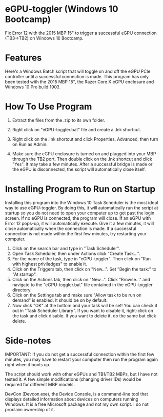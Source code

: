 # eGPU-toggler (Windows 10 Bootcamp)
Fix Error 12 with the 2015 MBP 15" to trigger a successful eGPU connection (TB3->TB2) on Windows 10 Bootcamp.

# Features
Here's a Windows Batch script that will toggle on and off the eGPU PCIe controller until a successful connection is made.  This program has only been tested with the 2015 MBP 15", the Razer Core X eGPU enclosure and Windows 10 Pro build 1903.

# How To Use Program
1. Extract the files from the .zip to its own folder.

2. Right click on "eGPU-toggler.bat" file and create a .lnk shortcut.

3. Right click on the .lnk shortcut and click Properties, Advanced, then turn on Run as Admin.

4. Make sure the eGPU enclosure is turned on and plugged into your MBP through the TB2 port.  Then double click on the .lnk shortcut and click "Yes".  It may take a few minutes.  After a successful bridge is made or the eGPU is disconnected, the script will automatically close itself.

# Installing Program to Run on Startup
Installing this program into the Windows 10 Task Scheduler is the most ideal way to use eGPU-toggler.  By doing this, it will automatically run the script at startup so you do not need to open your computer up to get past the login screen.  If no eGPU is connected, the program will close.  If an eGPU with Error 12 pops-up, it will automatically execute.  Give it a few minutes, it will close automatically when the connection is made.  If a successful connection is not made within the first few minutes, try restarting your computer.

1. Click on the search bar and type in "Task Scheduler".
2. Open Task Scheduler, then under Actions click "Create Task...".
3. For the name of the task, type in "eGPU-toggler".  Then click on "Run with highest priviledges" to enable it.
4. Click on the Triggers tab, then click on "New...".  Set "Begin the task:" to "At startup".
5. Click on the Actions tab, then click on "New...".  Click "Browse..." and navigate to the "eGPU-toggler.bat" file contained in the eGPU-toggler directory.
6. Click on the Settings tab and make sure "Allow task to be run on demand" is enabled.  It should be on by default.
7. Now click "OK" at the bottom and your task will be set!  You can check it out in "Task Scheduler Library".  If you want to disable it, right-click on the task and click disable.  If you want to delete it, do the same but click delete.

# Side-notes
IMPORTANT: If you do not get a successful connection within the first few minutes, you may have to restart your computer then run the program again right when it boots up.

The script should work with other eGPUs and TB1/TB2 MBPs, but I have not tested it.  A few simple modifications (changing driver IDs) would be required for different MBP models.

DevCon (Devcon.exe), the Device Console, is a command-line tool that displays detailed information about devices on computers running Windows.  It is a free Microsoft package and not my own script. I do not proclaim ownership of it.
